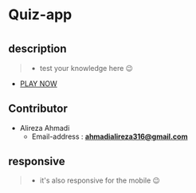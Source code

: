 # Quiz-app
#

## description
> - test your knowledge here 😉
- [PLAY NOW]((https://alireza64ahmadi.github.io/Quiz-app/))
## Contributor
- Alireza Ahmadi
  - Email-address : **ahmadialireza316@gmail.com**
## responsive
> - it's also responsive for the mobile 😉

